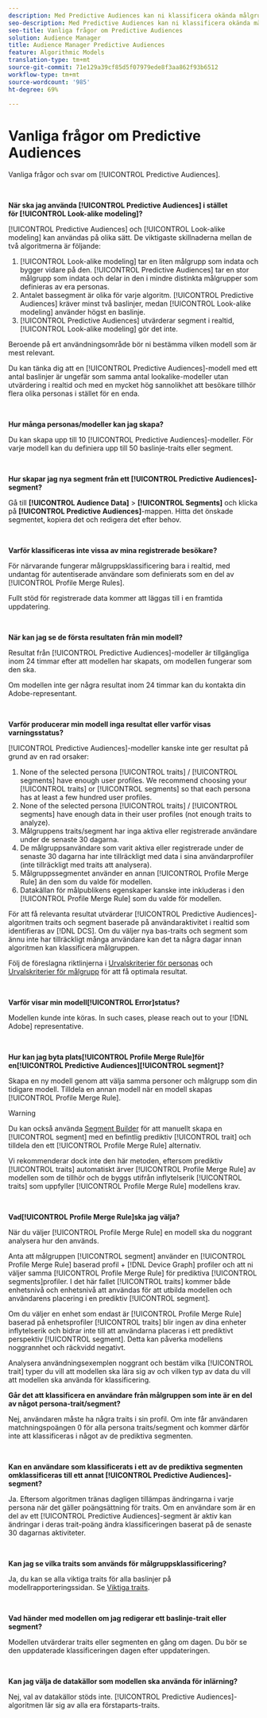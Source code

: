```yaml
---
description: Med Predictive Audiences kan ni klassificera okända målgrupper i distinkta personas i realtid med datavetenskap.
seo-description: Med Predictive Audiences kan ni klassificera okända målgrupper i distinkta personas i realtid med datavetenskap.
seo-title: Vanliga frågor om Predictive Audiences
solution: Audience Manager
title: Audience Manager Predictive Audiences
feature: Algorithmic Models
translation-type: tm+mt
source-git-commit: 71e129a39cf85d5f07979ede8f3aa862f93b6512
workflow-type: tm+mt
source-wordcount: '985'
ht-degree: 69%

---
```



# Vanliga frågor om Predictive Audiences

Vanliga frågor och svar om [!UICONTROL Predictive Audiences].

 

**När ska jag använda [!UICONTROL Predictive Audiences] i stället för [!UICONTROL Look-alike modeling]?**

[!UICONTROL Predictive Audiences] och [!UICONTROL Look-alike modeling] kan användas på olika sätt. De viktigaste skillnaderna mellan de två algoritmerna är följande:

1. [!UICONTROL Look-alike modeling] tar en liten målgrupp som indata och bygger vidare på den. [!UICONTROL Predictive Audiences] tar en stor målgrupp som indata och delar in den i mindre distinkta målgrupper som definieras av era personas.
1. Antalet bassegment är olika för varje algoritm. [!UICONTROL Predictive Audiences] kräver minst två baslinjer, medan [!UICONTROL Look-alike modeling] använder högst en baslinje.
1. [!UICONTROL Predictive Audiences] utvärderar segment i realtid, [!UICONTROL Look-alike modeling] gör det inte.

Beroende på ert användningsområde bör ni bestämma vilken modell som är mest relevant.

Du kan tänka dig att en [!UICONTROL Predictive Audiences]-modell med ett antal baslinjer är ungefär som samma antal lookalike-modeller utan utvärdering i realtid och med en mycket hög sannolikhet att besökare tillhör flera olika personas i stället för en enda.

 

**Hur många personas/modeller kan jag skapa?**

Du kan skapa upp till 10 [!UICONTROL Predictive Audiences]-modeller. För varje modell kan du definiera upp till 50 baslinje-traits eller segment.

 

**Hur skapar jag nya segment från ett [!UICONTROL Predictive Audiences]-segment?**

Gå till **[!UICONTROL Audience Data]** > **[!UICONTROL Segments]** och klicka på **[!UICONTROL Predictive Audiences]**-mappen. Hitta det önskade segmentet, kopiera det och redigera det efter behov.

 

**Varför klassificeras inte vissa av mina registrerade besökare?**

För närvarande fungerar målgruppsklassificering bara i realtid, med undantag för autentiserade användare som definierats som en del av [!UICONTROL Profile Merge Rules].

Fullt stöd för registrerade data kommer att läggas till i en framtida uppdatering.

 

**När kan jag se de första resultaten från min modell?**

Resultat från [!UICONTROL Predictive Audiences]-modeller är tillgängliga inom 24 timmar efter att modellen har skapats, om modellen fungerar som den ska.

Om modellen inte ger några resultat inom 24 timmar kan du kontakta din Adobe-representant.

 

**Varför producerar min modell inga resultat eller varför visas varningsstatus?**

[!UICONTROL Predictive Audiences]-modeller kanske inte ger resultat på grund av en rad orsaker:

1. None of the selected persona [!UICONTROL traits] / [!UICONTROL segments] have enough user profiles. We recommend choosing your [!UICONTROL traits] or [!UICONTROL segments] so that each persona has at least a few hundred user profiles.
1. None of the selected persona [!UICONTROL traits] / [!UICONTROL segments] have enough data in their user profiles (not enough traits to analyze).
1. Målgruppens traits/segment har inga aktiva eller registrerade användare under de senaste 30 dagarna.
1. De målgruppsanvändare som varit aktiva eller registrerade under de senaste 30 dagarna har inte tillräckligt med data i sina användarprofiler (inte tillräckligt med traits att analysera).
1. Målgruppssegmentet använder en annan [!UICONTROL Profile Merge Rule] än den som du valde för modellen.
1. Datakällan för målpublikens egenskaper kanske inte inkluderas i den [!UICONTROL Profile Merge Rule] som du valde för modellen.

För att få relevanta resultat utvärderar [!UICONTROL Predictive Audiences]-algoritmen traits och segment baserade på användaraktivitet i realtid som identifieras av [!DNL DCS]. Om du väljer nya bas-traits och segment som ännu inte har tillräckligt många användare kan det ta några dagar innan algoritmen kan klassificera målgruppen.

Följ de föreslagna riktlinjerna i [Urvalskriterier för personas](../features/algorithmic-models/predictive-audiences.md#selection-personas) och [Urvalskriterier för målgrupp](../features/algorithmic-models/predictive-audiences.md#selection-audience) för att få optimala resultat.

 

**Varför visar min modell[!UICONTROL Error]status?**

Modellen kunde inte köras. In such cases, please reach out to your [!DNL Adobe] representative.

 

**Hur kan jag byta plats[!UICONTROL Profile Merge Rule]för en[!UICONTROL Predictive Audiences][!UICONTROL segment]?**

Skapa en ny modell genom att välja samma personer och målgrupp som din tidigare modell. Tilldela en annan modell när en modell skapas [!UICONTROL Profile Merge Rule].

>[!WARNING]
> Du kan också använda [Segment Builder](../features/segments/segment-builder.md) för att manuellt skapa en [!UICONTROL segment] med en befintlig prediktiv [!UICONTROL trait] och tilldela den ett [!UICONTROL Profile Merge Rule] alternativ.
> 
> Vi rekommenderar dock inte den här metoden, eftersom prediktiv [!UICONTROL traits] automatiskt ärver [!UICONTROL Profile Merge Rule] av modellen som de tillhör och de byggs utifrån inflytelserik [!UICONTROL traits] som uppfyller [!UICONTROL Profile Merge Rule] modellens krav.

 

**Vad[!UICONTROL Profile Merge Rule]ska jag välja?**

När du väljer [!UICONTROL Profile Merge Rule] en modell ska du noggrant analysera hur den används.

Anta att målgruppen [!UICONTROL segment] använder en [!UICONTROL Profile Merge Rule] baserad profil + [!DNL Device Graph] profiler och att ni väljer samma [!UICONTROL Profile Merge Rule] för prediktiva [!UICONTROL segments]profiler. I det här fallet [!UICONTROL traits] kommer både enhetsnivå och enhetsnivå att användas för att utbilda modellen och användarens placering i en prediktiv [!UICONTROL segment].

Om du väljer en enhet som endast är [!UICONTROL Profile Merge Rule] baserad på enhetsprofiler [!UICONTROL traits] blir ingen av dina enheter inflytelserik och bidrar inte till att användarna placeras i ett prediktivt perspektiv [!UICONTROL segment]. Detta kan påverka modellens noggrannhet och räckvidd negativt.

Analysera användningsexemplen noggrant och bestäm vilka [!UICONTROL trait] typer du vill att modellen ska lära sig av och vilken typ av data du vill att modellen ska använda för klassificering.

**Går det att klassificera en användare från målgruppen som inte är en del av något persona-trait/segment?**

Nej, användaren måste ha några traits i sin profil. Om inte får användaren matchningspoängen 0 för alla persona traits/segment och kommer därför inte att klassificeras i något av de prediktiva segmenten.

 

**Kan en användare som klassificerats i ett av de prediktiva segmenten omklassificeras till ett annat [!UICONTROL Predictive Audiences]-segment?**

Ja. Eftersom algoritmen tränas dagligen tillämpas ändringarna i varje persona när det gäller poängsättning för traits. Om en användare som är en del av ett [!UICONTROL Predictive Audiences]-segment är aktiv kan ändringar i deras trait-poäng ändra klassificeringen baserat på de senaste 30 dagarnas aktiviteter.

 

**Kan jag se vilka traits som används för målgruppsklassificering?**

Ja, du kan se alla viktiga traits för alla baslinjer på modellrapporteringssidan. Se [Viktiga traits](../features/algorithmic-models/predictive-audiences-reporting.md#influential-traits).

 

**Vad händer med modellen om jag redigerar ett baslinje-trait eller segment?**

Modellen utvärderar traits eller segmenten en gång om dagen. Du bör se den uppdaterade klassificeringen dagen efter uppdateringen.

 

**Kan jag välja de datakällor som modellen ska använda för inlärning?**

Nej, val av datakällor stöds inte. [!UICONTROL Predictive Audiences]-algoritmen lär sig av alla era förstaparts-traits.
